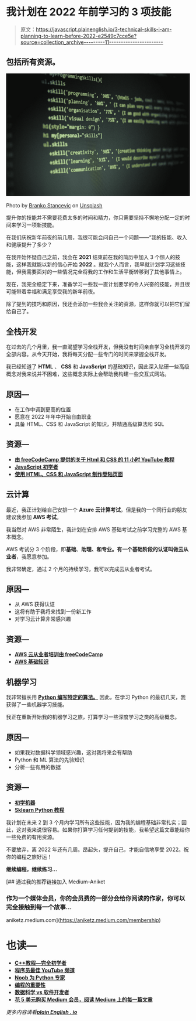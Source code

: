 # 我计划在 2022 年前学习的 3 项技能

> 原文：<https://javascript.plainenglish.io/3-technical-skills-i-am-planning-to-learn-before-2022-e2549c7cce5e?source=collection_archive---------11----------------------->

## 包括所有资源。

![](img/e0eaebf7fe4cca94ba26455c9aa335f8.png)

Photo by [Branko Stancevic](https://unsplash.com/@landb?utm_source=medium&utm_medium=referral) on [Unsplash](https://unsplash.com?utm_source=medium&utm_medium=referral)

提升你的技能并不需要花费太多的时间和精力，你只需要坚持不懈地分配一定的时间来学习一项新技能。

在我们庆祝新年前夜的前几周，我很可能会问自己一个问题——“我的技能、收入和健康提升了多少？

在我开始怀疑自己之前，我会在 **2021** 结束前在我的简历中加入 3 个惊人的技能，这样我就能以新的信心开始 **2022** 。就我个人而言，我早就计划学习这些技能，但我需要面对的一些情况完全将我的工作和生活平衡转移到了其他事情上。

现在，我完全稳定下来，准备学习一些我一直计划要学的令人兴奋的技能，并且很可能带着幸福和满足享受我的新年前夜。

除了提到的技巧和原因，我还会添加一些我会关注的资源，这样你就可以把它们留给自己了。

## 全栈开发

在过去的几个月里，我一直渴望学习全栈开发，但我没有时间亲自学习全栈开发的全部内容。从今天开始，我将每天分配一些专门的时间来掌握全栈开发。

我已经知道了 **HTML** 、 **CSS** 和 **JavaScript** 的基础知识，因此深入钻研一些高级概念对我来说并不困难，这些概念实际上会帮助我构建一些交互式网站。

## 原因—

*   在工作中调到更高的位置
*   愿意在 2022 年年中开始自由职业
*   具备 HTML、CSS 和 JavaScript 的知识，并精通高级算法和 SQL

## 资源—

*   [**由 freeCodeCamp 提供的关于 Html 和 CSS 的 11 小时 YouTube 教程**](https://www.youtube.com/watch?v=mU6anWqZJcc)
*   [**JavaScript 初学者**](https://www.youtube.com/watch?v=PkZNo7MFNFg)
*   [**使用 HTML、CSS 和 JavaScript 制作登陆页面**](https://www.youtube.com/watch?v=aoQ6S1a32j8)

## 云计算

最近，我正计划给自己安排一个 **Azure 云计算考试**，但是我的一个同行业的朋友建议我参加 **AWS 考试**。

我当然对 AWS 非常陌生，我计划在安排 AWS 基础考试之前学习完整的 AWS 基本概念。

AWS 考试分 3 个阶段，即**基础**、**助理、**和**专业。**有一个基础阶段的认证叫做**云从业者**，我愿意参加。

我非常确定，通过 2 个月的持续学习，我可以完成云从业者考试。

## 原因—

*   从 AWS 获得认证
*   这将有助于我将来找到一份新工作
*   对学习云计算非常感兴趣

## **资源—**

*   [**AWS 云从业者培训由 freeCodeCamp**](https://www.youtube.com/watch?v=3hLmDS179YE)
*   [**AWS 基础知识**](https://www.youtube.com/watch?v=ulprqHHWlng)

## 机器学习

我非常擅长用 [**Python 编写特定的算法。**](https://blog.devgenius.io/how-i-went-from-noob-to-expert-in-python-programming-8c4e141a0be1) 因此，在学习 Python 的最初几天，我获得了一些机器学习技能。

我正在重新开始我的机器学习之旅，打算学习一些深度学习之类的高级概念。

## 原因—

*   如果我对数据科学领域感兴趣，这对我将来会有帮助
*   Python 和 ML 算法的先验知识
*   分析一些有用的数据

## 资源—

*   [**初学机器**](https://www.youtube.com/watch?v=NWONeJKn6kc)
*   [**Sklearn Python 教程**](https://www.youtube.com/watch?v=pqNCD_5r0IU)

我计划在未来 2 到 3 个月内学习所有这些技能，因为我的编程基础非常扎实；因此，这对我来说很容易。如果你打算学习任何提到的技能，我希望这篇文章能给你一些免费的有用资源。

不要放弃，离 2022 年还有几周。昂起头，提升自己，才能自信地享受 2022。祝你的编程之旅好运！

**继续编程，继续练习…**

[](https://aniketz.medium.com/membership) [## 通过我的推荐链接加入 Medium-Aniket

### 作为一个媒体会员，你的会员费的一部分会给你阅读的作家，你可以完全接触到每一个故事…

aniketz.medium.com](https://aniketz.medium.com/membership) 

# 也读—

*   [**C++教程—完全初学者**](https://blog.devgenius.io/c-tutorial-for-complete-beginners-3d090ca8dd5f)
*   [**程序员最佳 YouTube 频道**](/3-youtube-channels-every-programmer-should-follow-66952f1f24e4)
*   [**Noob 为 Python 专家**](https://blog.devgenius.io/how-i-went-from-noob-to-expert-in-python-programming-8c4e141a0be1)
*   [**编程的重要性**](/everyone-should-learn-programming-in-the-same-way-as-reading-and-writing-89fb8ed77eb1)
*   [**数据科学 vs 软件开发者**](https://blog.devgenius.io/will-data-science-replace-software-developers-9eee00a6ebd6)
*   [**花 5 美元购买 Medium 会员，阅读 Medium 上的每一篇文章**](https://aniketz.medium.com/membership)

*更多内容请看*[***plain English . io***](http://plainenglish.io/)